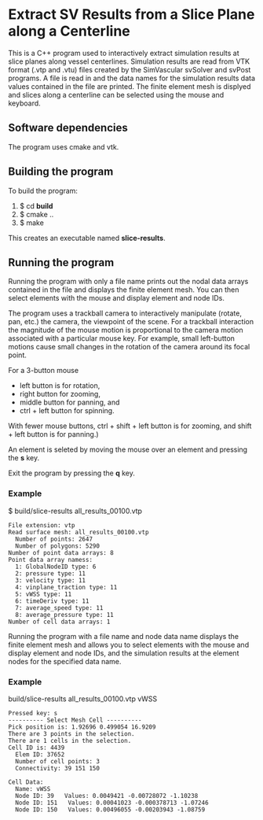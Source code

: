 
# Extract SV Results from a Slice Plane along a Centerline

This is a C++ program used to interactively extract simulation results at slice planes along vessel centerlines. 
Simulation results are read from VTK format (.vtp and .vtu) files created by the SimVascular svSolver and svPost programs. 
A file is read in and the data names for the simulation results data values contained in the file are printed. The finite element
mesh is displyed and slices along a centerline can be selected using the mouse and keyboard.

## Software dependencies
The program uses cmake and vtk. 

## Building the program
To build the program:
1. $ cd **build** 
2. $ cmake ..
3. $ make

This creates an executable named **slice-results**.


## Running the program
Running the program with only a file name prints out the nodal data arrays contained in the file and displays the finite 
element mesh. You can then select elements with the mouse and display element and node IDs.

The program uses a trackball camera to interactively manipulate (rotate, pan, etc.) the camera, the viewpoint of the scene.
For a trackball interaction the magnitude of the mouse motion is proportional to the camera motion associated with a 
particular mouse key. For example, small left-button motions cause small changes in the rotation of the camera 
around its focal point. 

For a 3-button mouse
* left button is for rotation, 
* right button for zooming, 
* middle button for panning, and 
* ctrl + left button for spinning. 

With fewer mouse buttons, ctrl + shift + left button is for zooming, and shift + left button is for panning.)

An element is seleted by moving the mouse over an element and pressing the **s** key. 

Exit the program by pressing the **q** key.


### Example
$ build/slice-results all_results_00100.vtp

```
File extension: vtp
Read surface mesh: all_results_00100.vtp
  Number of points: 2647
  Number of polygons: 5290
Number of point data arrays: 8
Point data array namess: 
  1: GlobalNodeID type: 6
  2: pressure type: 11
  3: velocity type: 11
  4: vinplane_traction type: 11
  5: vWSS type: 11
  6: timeDeriv type: 11
  7: average_speed type: 11
  8: average_pressure type: 11
Number of cell data arrays: 1
```

Running the program with a file name and node data name displays the finite element mesh and allows you to select elements 
with the mouse and display element and node IDs, and the simulation results at the element nodes for the specified data name.

### Example
build/slice-results all_results_00100.vtp vWSS

```
Pressed key: s
---------- Select Mesh Cell ----------
Pick position is: 1.92696 0.499054 16.9209
There are 3 points in the selection.
There are 1 cells in the selection.
Cell ID is: 4439
  Elem ID: 37652
  Number of cell points: 3
  Connectivity: 39 151 150 

Cell Data: 
  Name: vWSS
  Node ID: 39   Values: 0.0049421 -0.00728072 -1.10238
  Node ID: 151   Values: 0.00041023 -0.000378713 -1.07246
  Node ID: 150   Values: 0.00496055 -0.00203943 -1.08759
```



